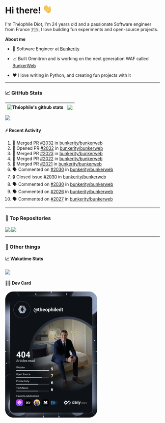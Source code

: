 # Hi there! <img src="./wave.gif" width="30px" height="30px" />

I'm Théophile Diot, I'm 24 years old and a passionate Software engineer from France 🇫🇷, I love building fun experiments and open-source projects.

**About me**

- 💼 Software Engineer at [Bunkerity](https://www.bunkerity.com/)

- 📈 Built Omnitron and is working on the next generation WAF called [BunkerWeb](https://www.bunkerweb.io)

- ❤️ I love writing in Python, and creating fun projects with it

---

### 📈 GitHub Stats

| <img align="center" src="https://github-readme-stats.vercel.app/api?username=TheophileDiot&show_icons=true&include_all_commits=true&theme=algolia&hide_border=true&rank_icon=github" alt="Théophile's github stats" /> | <img align="center" src="https://github-readme-stats.vercel.app/api/top-langs/?username=TheophileDiot&layout=compact&theme=algolia&hide_border=true" /> |
| ---------------------------------------------------------------------------------------------------------------------------------------------------------------------------------------------------------------------- | ------------------------------------------------------------------------------------------------------------------------------------------------------- |

![](https://github-readme-activity-graph.vercel.app/graph?username=TheophileDiot&theme=tokyo-night)

#### :zap: Recent Activity

<!--START_SECTION:activity-->
1. 🎉 Merged PR [#2032](https://github.com/bunkerity/bunkerweb/pull/2032) in [bunkerity/bunkerweb](https://github.com/bunkerity/bunkerweb)
2. 💪 Opened PR [#2032](https://github.com/bunkerity/bunkerweb/pull/2032) in [bunkerity/bunkerweb](https://github.com/bunkerity/bunkerweb)
3. 🎉 Merged PR [#2023](https://github.com/bunkerity/bunkerweb/pull/2023) in [bunkerity/bunkerweb](https://github.com/bunkerity/bunkerweb)
4. 🎉 Merged PR [#2022](https://github.com/bunkerity/bunkerweb/pull/2022) in [bunkerity/bunkerweb](https://github.com/bunkerity/bunkerweb)
5. 🎉 Merged PR [#2021](https://github.com/bunkerity/bunkerweb/pull/2021) in [bunkerity/bunkerweb](https://github.com/bunkerity/bunkerweb)
6. 🗣 Commented on [#2030](https://github.com/bunkerity/bunkerweb/issues/2030#issuecomment-2681405162) in [bunkerity/bunkerweb](https://github.com/bunkerity/bunkerweb)
7. 🔒 Closed issue [#2030](https://github.com/bunkerity/bunkerweb/issues/2030) in [bunkerity/bunkerweb](https://github.com/bunkerity/bunkerweb)
8. 🗣 Commented on [#2030](https://github.com/bunkerity/bunkerweb/issues/2030#issuecomment-2681199005) in [bunkerity/bunkerweb](https://github.com/bunkerity/bunkerweb)
9. 🗣 Commented on [#2026](https://github.com/bunkerity/bunkerweb/issues/2026#issuecomment-2681040556) in [bunkerity/bunkerweb](https://github.com/bunkerity/bunkerweb)
10. 🗣 Commented on [#2027](https://github.com/bunkerity/bunkerweb/issues/2027#issuecomment-2681039099) in [bunkerity/bunkerweb](https://github.com/bunkerity/bunkerweb)
<!--END_SECTION:activity-->

---

### 🔧 Top Repositories

<a href="https://github.com/bunkerity/bunkerweb">
  <img align="center" src="https://github-readme-stats.vercel.app/api/pin/?username=Bunkerity&repo=bunkerweb&theme=algolia" />
</a>
<a href="https://github.com/TheophileDiot/Omnitron">
  <img align="center" src="https://github-readme-stats.vercel.app/api/pin/?username=TheophileDiot&repo=Omnitron&theme=algolia" />
</a>

---

### 🎉 Other things

#### 📈 Wakatime Stats

<a href="https://wakatime.com/@theophile_bunkerity">
  <img align="center" src="https://github-readme-stats.vercel.app/api/wakatime?username=3aa5ce41-c253-43d9-8441-a721e446a45f&layout=compact&theme=algolia" />
</a>

#### 👨‍💻 Dev Card

<a href="https://app.daily.dev/TheophileDt">
  <img src="./devcard.svg" width="300" alt="Théophile Diot's Dev Card"/>
</a>
